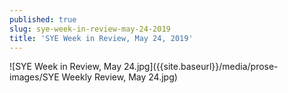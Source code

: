 ```yaml
---
published: true
slug: sye-week-in-review-may-24-2019
title: 'SYE Week in Review, May 24, 2019'
---
```

![SYE Week in Review, May 24.jpg]({{site.baseurl}}/media/prose-images/SYE Weekly Review, May 24.jpg)

